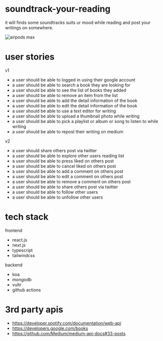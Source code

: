 # soundtrack-your-reading
it will finds some soundtracks suits ur mood while reading and post your writings on somewhere.

![airpods max](https://github.com/nbblk/soundtrack-your-reading/assets/75354780/adebc07b-3c6e-4157-ab06-cddddef244d9)

# user stories
v1
- a user should be able to logged in using their google account
- a user should be able to search a book they are looking for
- a user should be able to see the list of books they added
- a user should be able to remove an item from the list
- a user should be able to add the detail information of the book
- a user should be able to edit the detail information of the book
- a user should be able to use a text editor for writing
- a user should be able to upload a thumbnail photo while writing
- a user should be able to pick a playlist or album or song to listen to while writing
- a user should be able to repost their writing on medium

v2
- a user should share others post via twitter
- a user should be able to explore other users reading list
- a user should be able to press liked on others post
- a user should be able to cancel liked on others post
- a user should be able to add a comment on others post
- a user should be able to edit a comment on others post
- a user should be able to remove a comment on others post
- a user should be able to share others post via twitter
- a user should be able to follow other users
- a user should be able to unfollow other users

# tech stack
frontend
- react.js
- next.js
- typescript
- tailwindcss

backend
- koa
- mongodb
- vultr
- github actions

# 3rd party apis
- https://developer.spotify.com/documentation/web-api
- https://developers.google.com/books
- https://github.com/Medium/medium-api-docs#33-posts
